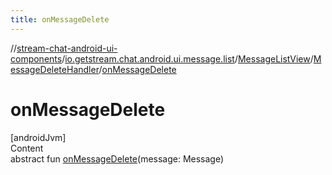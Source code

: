 ```yaml
---
title: onMessageDelete
---
```

//[stream-chat-android-ui-components](../../../../index.md)/[io.getstream.chat.android.ui.message.list](../../index.md)/[MessageListView](../index.md)/[MessageDeleteHandler](index.md)/[onMessageDelete](onMessageDelete.md)



# onMessageDelete  
[androidJvm]  
Content  
abstract fun [onMessageDelete](onMessageDelete.md)(message: Message)  



